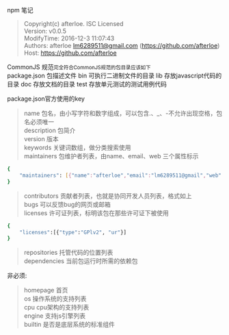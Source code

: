 npm 笔记

> Copyright(c) afterloe. ISC Licensed  
> Version: v0.0.5  
> ModifyTime: 2016-12-3 11:07:43  
> Authors:
    afterloe <lm6289511@gmail.com> (https://github.com/afterloe)  
> Host:
    https://github.com/afterloe  

CommonJS 规范<small>完全符合CommonJS规范的包目录应该如下</small>  
package.json				包描述文件
bin							可执行二进制文件的目录
lib							存放javascript代码的目录
doc							存放文档的目录
test						存放单元测试的测试用例代码

package.json官方使用的key  
> name 包名，由小写字符和数字组成，可以包含.、_、-不允许出现空格，包名必须唯一  
> description 包简介  
> version 版本  
> keywords 关键词数组，做分类搜索使用  
> maintainers 包维护者列表，由name、email、web 三个属性标示  
```bash
{
	"maintainers": [{"name":"afterloe","email":"lm6289511@gmail","web":"https://github.com/afterloe"}]
}
```
> contributors 贡献者列表，也就是协同开发人员列表，格式如上  
> bugs 可以反馈bug的网页或邮箱  
> licenses 许可证列表，标明该包在那些许可证下被使用  
```bash
{
	"licenses":[{"type":"GPlv2", "ur"}]
}
```
> repositories 托管代码的位置列表  
> dependencies 当前包运行时所需的依赖包  


非必须:
> homepage 首页  
> os 操作系统的支持列表  
> cpu cpu架构的支持列表  
> engine 支持js引擎列表  
> builtin 是否是底层系统的标准组件  
